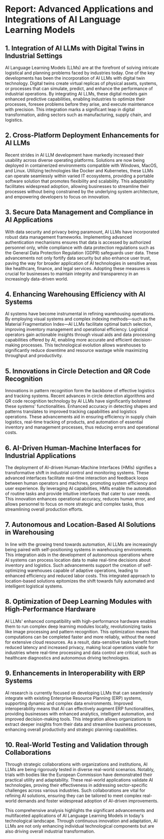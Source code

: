 # Report: Advanced Applications and Integrations of AI Language Learning Models

## 1. Integration of AI LLMs with Digital Twins in Industrial Settings
AI Language Learning Models (LLMs) are at the forefront of solving intricate logistical and planning problems faced by industries today. One of the key developments has been the incorporation of AI LLMs with digital twin technology. Digital twins create virtual replicas of physical assets, systems, or processes that can simulate, predict, and enhance the performance of industrial operations. By integrating AI LLMs, these digital models gain enhanced predictive capabilities, enabling industries to optimize their processes, foresee problems before they arise, and execute maintenance with precision. This integration marks a significant leap in digital transformation, aiding sectors such as manufacturing, supply chain, and logistics.

## 2. Cross-Platform Deployment Enhancements for AI LLMs
Recent strides in AI LLM development have markedly increased their usability across diverse operating platforms. Solutions are now being deployed in containerized environments compatible with Windows, MacOS, and Linux. Utilizing technologies like Docker and Kubernetes, these LLMs can operate seamlessly within varied IT ecosystems, providing a portable software solution that promotes flexibility and scalability. This adaptability facilitates widespread adoption, allowing businesses to streamline their processes without being constrained by the underlying system architecture, and empowering developers to focus on innovation.

## 3. Secure Data Management and Compliance in AI Applications
With data security and privacy being paramount, AI LLMs have incorporated robust data management frameworks. Implementing advanced authentication mechanisms ensures that data is accessed by authorized personnel only, while compliance with data protection regulations such as the General Data Protection Regulation (GDPR) safeguards user data. These advancements not only fortify data security but also enhance user trust, paving the way for broader application of AI technologies in sensitive areas like healthcare, finance, and legal services. Adopting these measures is crucial for businesses to maintain integrity and transparency in an increasingly data-driven world.

## 4. Enhancing Warehousing Efficiency with AI Systems
AI systems have become instrumental in refining warehousing operations. By employing visual systems and complex indexing methods—such as the Material Fragmentation Index—AI LLMs facilitate optimal batch selection, improving inventory management and operational efficiency. Logistical operators gain actionable insights through visual aids and data processing capabilities offered by AI, enabling more accurate and efficient decision-making processes. This technological evolution allows warehouses to significantly reduce downtime and resource wastage while maximizing throughput and productivity.

## 5. Innovations in Circle Detection and QR Code Recognition
Innovations in pattern recognition form the backbone of effective logistics and tracking systems. Recent advances in circle detection algorithms and QR code recognition technology by AI LLMs have significantly bolstered these systems' functionalities. Enhanced accuracy in detecting shapes and patterns translates to improved tracking capabilities and logistics operations. These advancements aid in ensuring efficiency in supply chain logistics, real-time tracking of products, and automation of essential inventory and management processes, thus reducing errors and operational costs.

## 6. AI-Driven Human-Machine Interfaces for Industrial Applications
The deployment of AI-driven Human-Machine Interfaces (HMIs) signifies a transformative shift in industrial control and monitoring systems. These advanced interfaces facilitate real-time interaction and feedback loops between human operators and machines, promoting system efficiency and user experience. By leveraging AI capabilities, HMIs enable the automation of routine tasks and provide intuitive interfaces that cater to user needs. This innovation enhances operational accuracy, reduces human error, and allows personnel to focus on more strategic and complex tasks, thus streamlining overall production efforts.

## 7. Autonomous and Location-Based AI Solutions in Warehousing
In line with the growing trend towards automation, AI LLMs are increasingly being paired with self-positioning systems in warehousing environments. This integration aids in the development of autonomous operations where AI systems can process location data to make real-time decisions about inventory and logistics. Such advancements support the creation of self-optimizing warehouses capable of adaptive operations, leading to enhanced efficiency and reduced labor costs. This integrated approach to location-based solutions epitomizes the shift towards fully automated and intelligent logistical systems.

## 8. Optimization of Deep Learning Modules with High-Performance Hardware
AI LLMs' enhanced compatibility with high-performance hardware enables them to run complex deep learning modules locally, revolutionizing tasks like image processing and pattern recognition. This optimization means that computations can be completed faster and more reliably, without the need for extensive cloud resources. As a result, data-sensitive tasks benefit from reduced latency and increased privacy, making local operations viable for industries where real-time processing and data control are critical, such as healthcare diagnostics and autonomous driving technologies.

## 9. Enhancements in Interoperability with ERP Systems
AI research is currently focused on developing LLMs that can seamlessly integrate with existing Enterprise Resource Planning (ERP) systems, supporting dynamic and complex data environments. Improved interoperability means that AI can effectively augment ERP functionalities, providing businesses with enhanced analytics, intelligent automation, and improved decision-making tools. This integration allows organizations to extract deeper insights from their data and streamline business processes, enhancing overall productivity and strategic planning capabilities.

## 10. Real-World Testing and Validation through Collaborations
Through strategic collaborations with organizations and institutions, AI LLMs are being rigorously tested in diverse real-world scenarios. Notably, trials with bodies like the European Commission have demonstrated their practical utility and adaptability. These real-world applications validate AI technologies, proving their effectiveness in addressing sector-specific challenges across various industries. Such collaborations are vital for refining AI solutions, ensuring they can be tailored to meet complex real-world demands and foster widespread adoption of AI-driven improvements. 

This comprehensive analysis highlights the significant advancements and multifaceted applications of AI Language Learning Models in today's technological landscape. Through continuous innovation and adaptation, AI LLMs are not only enhancing individual technological components but are also driving overall industrial transformation.